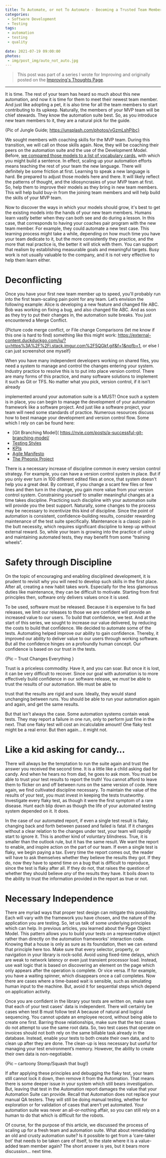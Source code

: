 ```yaml
---
title: To Automate, or not To Automate - Becoming a Trusted Team Member
categories:
 - Software Development
 - Testing
tags:
 - automation
 - testing
 - quality
 
date: 2021-07-19 09:00:00
photos: 
 - img/post_img/auto_not_auto.jpg
---
```


> This post was part of a series I wrote for Improving and originally posted on the [Improving's Thoughts Page](https://improving.com/thoughts/automation-trust-changes-everything).
---

It is time. The rest of your team has heard so much about this new automation, and now it is time for them to meet their newest team member. And just like adopting a pet, it is also time for all the team members to start contributing to its upkeep. Naturally, the members of your MVP team will be chief stewards. They know the automation suite best. So, as you introduce new team members to it, they are a natural pick for the guide.

{Pic of Jungle Guide; https://unsplash.com/photos/vGzmLshPjbc}

We sought members with coaching skills for the MVP team. During this transition, we will call on those skills again. Now, they will be coaching their peers on the automation suite and the use of the Development Model. Before, [we compared those models to a list of vocabulary cards.](https://improving.com/thoughts/to-automate-or-not-to-automate-getting-started) with which you might build a sentence. In effect, scaling up your automation efforts means teaching the rest of your team the new language. There will definitely be some friction at first. Learning to speak a new language is hard. Be prepared to adjust those models here and there. It will likely reflect the patterns of thought, and the idiosyncrasies of your MVP team at first. So, help them to improve their models as they bring in new team members. This will help build buy-in from the joining team members and will help build the skills of your MVP team.

Now to discover the ways in which your models should grow, it's best to get the existing models into the hands of your new team members. Humans learn vastly better when they can both see and do during a lesson. In this case, that corresponds to having your coaches pair program with the new team member. For example, they could automate a new test case. This learning process might take a while, depending on how much time you have your team dedicate to it, but the more consistently they practice, and the more that real practice is, the better it will stick with them. You can support that realism by establishing measurable goals and meaningful targets. Busy work is not usually valuable to the company, and it is not very effective to help them learn either.

# Deconflicting

Once you have your first new team member up to speed, you'll probably run into the first team-scaling pain point for any team. Let’s envision the following example: Alice is developing a new feature and changed file ABC. Bob was working on fixing a bug, and also changed file ABC. And as soon as they try to put their changes in, the automation suite breaks. You just encountered a Merge Conflict.

{Picture code merge conflict, or File change Comparisons (let me know if this one is hard to find) something like this might work: https://external-content.duckduckgo.com/iu/?u=https%3A%2F%2Fi.stack.imgur.com%2F5QGkf.gif&f=1&nofb=1, or else I can just screenshot one myself}

When you have many independent developers working on shared files, you need a system to manage and control the changes entering your system. Industry practice to resolve this is to put into place version control. There are many forms of this practice, and many software solutions to implement it such as Git or TFS. No matter what you pick, version control, if it isn't already

implemented around your automation suite is a MUST! Once such a system is in place, you can begin to manage the development of your automation framework like a software project. And just like a software project, your team will need some standards of practice. Numerous resources discuss how to best manage your development and version control flow. Some which I rely on can be found here: 
- [Git Branching Model]( https://nvie.com/posts/a-successful-git-branching-model/ 
- [Testing Styles]( https://lassala.net/2017/07/20/test-style-aaa-or-gwt/) 
- [KPIs]( https://devopedia.org/devops-metrics) 
- [Agile Manifesto]( https://agilemanifesto.org/)
- [The Pheonix Project]( https://itrevolution.com/the-phoenix-project/)

There is a necessary increase of discipline common in every version control strategy. For example, you can have a version control system in place. But if you only ever turn in 100 different edited files at once, that system doesn't help you a great deal. By contrast, if you change a scant few files or few lines and then turn in the change, you gain more value from your version control system. Constraining yourself to smaller meaningful changes at a time takes discipline. Practicing such discipline with your automation suite will provide you the best support. Naturally, some changes to the process may be necessary to incentivize this kind of discipline. Since the point of automation is consistent, confidence-building results, consider rewarding maintenance of the test suite specifically. Maintenance is a classic pain in the butt necessity, which requires significant discipline to keep up without external reward. So, while your team is growing into the practice of using and maintaining automated tests, they may benefit from some “training wheels”.

# Safety through Discipline

On the topic of encouraging and enabling disciplined development, it is prudent to revisit why you will need to develop such skills in the first place. After all, creating a new habit takes work. Especially for the less glamorous duties like maintenance, they can be difficult to motivate. Starting from first principles then, software only delivers values once it is used.

To be used, software must be released. Because it is expensive to fix bad releases, we limit our releases to those we are confident will provide an increased value to our users. To build that confidence, we test. And at the start of this series, we sought to increase our value delivered, by reducing the costs to build that confidence. We decided to automate some of the tests. Automating helped improve our ability to gain confidence. Thereby, it improved our ability to deliver value to our users through working software. But all the confidence hinges on a profoundly human concept. Our confidence is based on our trust in the tests.

{Pic – Trust Changes Everything }

Trust is a priceless commodity. Have it, and you can soar. But once it is lost, it can be very difficult to recover. Since our goal with automation is to more effectively build confidence in our software release, we _must_ be able to trust the results of our automation. We must be able to

trust that the results are rigid and sure. Ideally, they would stand unchanging between runs. You should be able to run your automation again and again, and get the same results.

But that isn't always the case. Some automation systems contain weak tests. They may report a failure in one run, only to perform just fine in the next. That one flaky test will cost an incalculable amount! One flaky test might be a real error. But then again... it might not.

# Like a kid asking for candy…

There will always be the temptation to run the suite again and trust the answer you received the second time. It is a little like a child asking dad for candy. And when he hears no from dad, he goes to ask mom. You must be able to trust your test results to report the truth! You cannot afford to leave them to flicker on and off between runs on the same version of code. Here again, we find cultivated discipline necessary. To maintain the value of the results of your test, you must invest in keeping the tests trustworthy. Investigate every flaky test, as though it were the first symptom of a rare disease. Hunt each blip down as though the life of your automated testing system depended on it. It does.

In the case of our automated report, if even a single test result is flaky, changing back and forth between passed and failed is fatal. If it changes without a clear relation to the changes under test, your team will rapidly start to ignore it. This is another kind of voluntary blindness. True, it is smaller than the outlook rule, but it has the same result. We want the report to enable, and inspire action on the part of our team. If even a single test is flaky, we begin paying a tax. Every time the report comes out, the reader will have to ask themselves whether they believe the results they got. If they do, now they have to spend time on a bug that is difficult to reproduce, since the test is flaky after all. If they do not, that raises the question of whether they should believe _any_ of the results they have. It boils down to the ability to trust the information provided in the report as true or not.

# Necessary Independence

There are myriad ways that proper test design can mitigate this possibility. Each will vary with the framework you have chosen, and the nature of the application you are testing. So, let us talk of some underlying principles which can help. In previous articles, you learned about the Page Object Model. This pattern allows you to build your tests on a representative object rather than directly on the automation frameworks' interaction code. Knowing that a house is only as sure as its foundation, then we can extend that principle here too. Make sure that every selector, property, or navigation in your library is rock-solid. Avoid using fixed-time delays, which are weak to network latency or even just transient processor load. Instead, use wait logic that is based on discovering an element on the page which only appears after the operation is complete. Or vice versa. If for example, you have a waiting spinner, which disappears once a call completes. Now there are cases where a time-based wait is sensible, such as simulating human input to the machine. But, avoid it for sequential steps which depend on application activity.

Once you are confident in the library your tests are written on, make sure that each of your test cases' data is independent. There will certainly be cases when test B must follow test A because of natural and logical sequencing. You cannot update an employee record, without being able to create one first. Barring those relationships, make sure that the test cases do not attempt to use the same root data. So, two test cases that operate on invoices should not both rely on the same billable task already in the database. Instead, enable your tests to both create their own data, and to clean up after they are done. The clean-up is less necessary but useful for managing your test environment’s memory. However, the ability to create their own data is non-negotiable.

{Pic – cartoony Stomp/Squash that bug!}

If after applying these principles and debugging the flaky test, your team still cannot lock it down, then remove it from the Automation. That means there is some deeper issue in your system which still bears investigation. But, leaving that test in the Automation report damages the value that your Automation Suite can provide. Recall that Automation does not replace your manual QA testers. They will still be doing manual testing, whether for exploration or for validation of cases that aren’t yet automated. Your automation suite was never an all-or-nothing affair, so you can still rely on a human to do that which is difficult for the robots.

Of course, for the purpose of this article, we discussed the process of scaling up for a fresh team and automation suite. What about remediating an old and crusty automation suite? Is it possible to get from a ‘care-taker bot’ that needs to be taken care of itself, to the state where it is a value-added team member again? The short answer is yes, but it bears more discussion... next time.